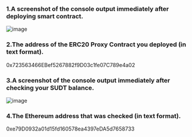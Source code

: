  ### 1.A screenshot of the console output immediately after deploying smart contract.
 ![image](https://user-images.githubusercontent.com/39227907/128742966-4f04b509-660f-4233-911c-bf098a998f8b.png)
 ### 2.The address of the ERC20 Proxy Contract you deployed (in text format).
  0x723563466EBef5267882f9D03c1fe07C789e4a02
 ### 3.A screenshot of the console output immediately after checking your SUDT balance.
 ![image](https://user-images.githubusercontent.com/39227907/128743479-27ce6fac-5daf-4673-8864-88db099e427d.png)
 ### 4.The Ethereum address that was checked (in text format).
 0xe79D0932a01d15fd160578ea4397eDA5d7658733
 

